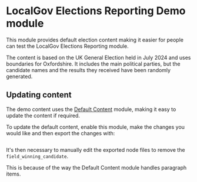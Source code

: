 #  LocalGov Elections Reporting Demo module

This module provides default election content making it easier for people can test the LocalGov Elections Reporting
module.

The content is based on the UK General Election held in July 2024 and uses boundaries for Oxfordshire. It includes the
main political parties, but the candidate names and the results they received have been randomly generated.

## Updating content

The demo content uses the [Default Content](https://www.drupal.org/project/default_content) module, making it easy to
update the content if required.

To update the default content, enable this module, make the changes you would like and then export the changes with:

```shell

```

It's then necessary to manually edit the exported node files to remove the `field_winning_candidate`.

This is because of the way the Default Content module handles paragraph items.


